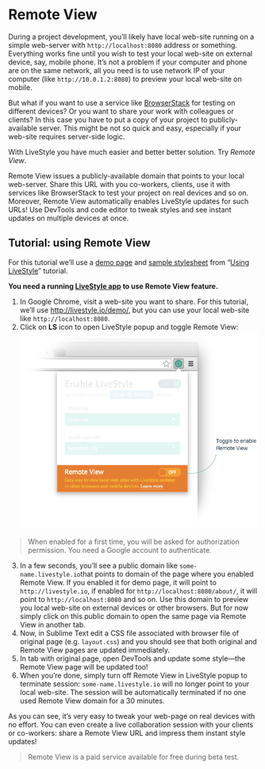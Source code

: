 # Remote View

During a project development, you’ll likely have local web-site running on a simple web-server with `http://localhost:8080` address or something. Everything works fine until you wish to test your local web-site on external device, say, mobile phone. It’s not a problem if your computer and phone are on the same network, all you need is to use network IP of your computer (like `http://10.0.1.2:8080`) to preview your local web-site on mobile.

But what if you want to use a service like [BrowserStack](https://www.browserstack.com) for testing on different devices? Or you want to share your work with colleagues or clients? In this case you have to put a copy of your project to publicly-available server. This might be not so quick and easy, especially if your web-site requires server-side logic.

With LiveStyle you have much easier and better better solution. Try *Remote View*.

Remote View issues a publicly-available domain that points to your local web-server. Share this URL with you co-workers, clients, use it with services like BrowserStack to test your project on real devices and so on. Moreover, Remote View automatically enables LiveStyle updates for such URLs! Use DevTools and code editor to tweak styles and see instant updates on multiple devices at once.

## Tutorial: using Remote View

For this tutorial we’ll use a [demo page](/demo/) and [sample stylesheet](/demo/layout.css) from “[Using LiveStyle](/docs/using-livestyle/)” tutorial.

**You need a running [LiveStyle app](/#download) to use Remote View feature.**

1. In Google Chrome, visit a web-site you want to share. For this tutorial, we’ll use http://livestyle.io/demo/, but you can use your local web-site like `http://localhost:8080`.
2. Click on **LS** icon to open LiveStyle popup and toggle Remote View:
![image](img/rv1.png)
> When enabled for a first time, you will be asked for authorization permission. You need a Google account to authenticate.
3. In a few seconds, you’ll see a public domain like `some-name.livestyle.io`that points to domain of the page where you enabled Remote View. If you enabled it for demo page, it will point to `http://livestyle.io`, if enabled for `http://localhost:8080/about/`, it will point to `http://localhost:8080` and so on. Use this domain to preview you local web-site on external devices or other browsers. But for now simply click on this public domain to open the same page via Remote View in another tab.
4. Now, in Sublime Text edit a CSS file associated with browser file of original page (e.g. `layout.css`) and you should see that both original and Remote View pages are updated immediately.
5. In tab with original page, open DevTools and update some style—the Remote View page will be updated too!
6. When you’re done, simply turn off Remote View in LiveStyle popup to terminate session: `some-name.livestyle.io` will no longer point to your local web-site. The session will be automatically terminated if no one used Remote View domain for a 30 minutes.

As you can see, it’s very easy to tweak your web-page on real devices with no effort. You can even create a live collaboration session with your clients or co-workers: share a Remote View URL and impress them instant style updates!

> Remote View is a paid service available for free during beta test.
